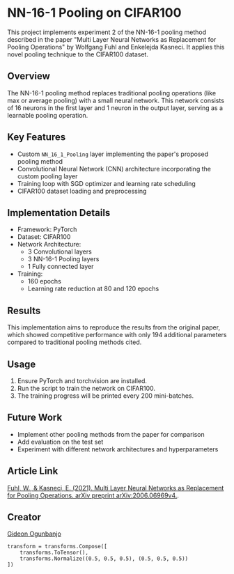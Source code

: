 # NN-16-1 Pooling on CIFAR100

This project implements experiment 2 of the NN-16-1 pooling method described in the paper "Multi Layer Neural Networks as Replacement for Pooling Operations" by Wolfgang Fuhl and Enkelejda Kasneci. It applies this novel pooling technique to the CIFAR100 dataset.

## Overview

The NN-16-1 pooling method replaces traditional pooling operations (like max or average pooling) with a small neural network. This network consists of 16 neurons in the first layer and 1 neuron in the output layer, serving as a learnable pooling operation.

## Key Features

- Custom `NN_16_1_Pooling` layer implementing the paper's proposed pooling method
- Convolutional Neural Network (CNN) architecture incorporating the custom pooling layer
- Training loop with SGD optimizer and learning rate scheduling
- CIFAR100 dataset loading and preprocessing

## Implementation Details

- Framework: PyTorch
- Dataset: CIFAR100
- Network Architecture:
  - 3 Convolutional layers
  - 3 NN-16-1 Pooling layers
  - 1 Fully connected layer
- Training:
  - 160 epochs
  - Learning rate reduction at 80 and 120 epochs

## Results

This implementation aims to reproduce the results from the original paper, which showed competitive performance with only 194 additional parameters compared to traditional pooling methods cited.

## Usage

1. Ensure PyTorch and torchvision are installed.
2. Run the script to train the network on CIFAR100.
3. The training progress will be printed every 200 mini-batches.

## Future Work

- Implement other pooling methods from the paper for comparison
- Add evaluation on the test set
- Experiment with different network architectures and hyperparameters

## Article Link
 [Fuhl, W., & Kasneci, E. (2021). Multi Layer Neural Networks as Replacement for Pooling Operations. arXiv preprint arXiv:2006.06969v4.](https://arxiv.org/pdf/2006.06969).


 ## Creator
 [Gideon Ogunbanjo](https://gideonogunbanjo.netlify.app)

    transform = transforms.Compose([
        transforms.ToTensor(),
        transforms.Normalize((0.5, 0.5, 0.5), (0.5, 0.5, 0.5))
    ])


